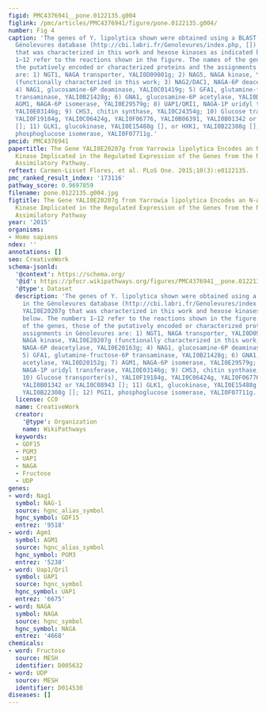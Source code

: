 ```yaml
---
figid: PMC4376941__pone.0122135.g004
figlink: /pmc/articles/PMC4376941/figure/pone.0122135.g004/
number: Fig 4
caption: 'The genes of Y. lipolytica shown were obtained using a BLAST search in the
  Génolevures database (http://cbi.labri.fr/Genolevures/index.php, []) except YALI0E20207g
  that was characterized in this work and hexose kinases as indicated below. The numbers
  1–12 refer to the reactions shown in the figure. The names of the genes, those of
  the putatively encoded or characterized proteins and the assignments in Génolevures
  are: 1) NGT1, NAGA transporter, YALI0D09801g; 2) NAG5, NAGA kinase, YALI0E20207g
  (functionally characterized in this work; 3) NAG2/DAC1, NAGA-6P deacetylase, YALI0E20163g;
  4) NAG1, glucosamine-6P deaminase, YALI0C01419g; 5) GFA1, glutamine-fructose-6P
  transaminase, YALI0B21428g; 6) GNA1, glucosamine-6P acetylase, YALI0D20152g; 7)
  AGM1, NAGA-6P isomerase, YALI0E29579g; 8) UAP1/QRI1, NAGA-1P uridyl transferase,
  YALI0E03146g; 9) CHS3, chitin synthase, YALI0C24354g; 10) Glucose transporter(s),
  YALI0F19184g, YALI0C06424g, YALI0F06776, YALI0B06391, YALI0B01342 or YALI0C08943
  []; 11) GLK1, glucokinase, YALI0E15488g [], or HXK1, YALI0B22308g []; 12) PGI1,
  phosphoglucose isomerase, YALI0F07711g.'
pmcid: PMC4376941
papertitle: The Gene YALI0E20207g from Yarrowia lipolytica Encodes an N-Acetylglucosamine
  Kinase Implicated in the Regulated Expression of the Genes from the N-Acetylglucosamine
  Assimilatory Pathway.
reftext: Carmen-Lisset Flores, et al. PLoS One. 2015;10(3):e0122135.
pmc_ranked_result_index: '173116'
pathway_score: 0.9697859
filename: pone.0122135.g004.jpg
figtitle: The Gene YALI0E20207g from Yarrowia lipolytica Encodes an N-Acetylglucosamine
  Kinase Implicated in the Regulated Expression of the Genes from the N-Acetylglucosamine
  Assimilatory Pathway
year: '2015'
organisms:
- Homo sapiens
ndex: ''
annotations: []
seo: CreativeWork
schema-jsonld:
  '@context': https://schema.org/
  '@id': https://pfocr.wikipathways.org/figures/PMC4376941__pone.0122135.g004.html
  '@type': Dataset
  description: 'The genes of Y. lipolytica shown were obtained using a BLAST search
    in the Génolevures database (http://cbi.labri.fr/Genolevures/index.php, []) except
    YALI0E20207g that was characterized in this work and hexose kinases as indicated
    below. The numbers 1–12 refer to the reactions shown in the figure. The names
    of the genes, those of the putatively encoded or characterized proteins and the
    assignments in Génolevures are: 1) NGT1, NAGA transporter, YALI0D09801g; 2) NAG5,
    NAGA kinase, YALI0E20207g (functionally characterized in this work; 3) NAG2/DAC1,
    NAGA-6P deacetylase, YALI0E20163g; 4) NAG1, glucosamine-6P deaminase, YALI0C01419g;
    5) GFA1, glutamine-fructose-6P transaminase, YALI0B21428g; 6) GNA1, glucosamine-6P
    acetylase, YALI0D20152g; 7) AGM1, NAGA-6P isomerase, YALI0E29579g; 8) UAP1/QRI1,
    NAGA-1P uridyl transferase, YALI0E03146g; 9) CHS3, chitin synthase, YALI0C24354g;
    10) Glucose transporter(s), YALI0F19184g, YALI0C06424g, YALI0F06776, YALI0B06391,
    YALI0B01342 or YALI0C08943 []; 11) GLK1, glucokinase, YALI0E15488g [], or HXK1,
    YALI0B22308g []; 12) PGI1, phosphoglucose isomerase, YALI0F07711g.'
  license: CC0
  name: CreativeWork
  creator:
    '@type': Organization
    name: WikiPathways
  keywords:
  - GDF15
  - PGM3
  - UAP1
  - NAGA
  - Fructose
  - UDP
genes:
- word: Nag1
  symbol: NAG-1
  source: hgnc_alias_symbol
  hgnc_symbol: GDF15
  entrez: '9518'
- word: Agm1
  symbol: AGM1
  source: hgnc_alias_symbol
  hgnc_symbol: PGM3
  entrez: '5238'
- word: Uap1/Qril
  symbol: UAP1
  source: hgnc_symbol
  hgnc_symbol: UAP1
  entrez: '6675'
- word: NAGA
  symbol: NAGA
  source: hgnc_symbol
  hgnc_symbol: NAGA
  entrez: '4668'
chemicals:
- word: Fructose
  source: MESH
  identifier: D005632
- word: UDP
  source: MESH
  identifier: D014530
diseases: []
---
```

